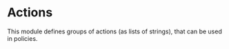 # Actions

This module defines groups of actions (as lists of strings), that can be used in policies.
